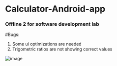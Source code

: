 # Calculator-Android-app
### Offline 2 for software development lab
#Bugs:
<br/>
1. Some ui optimizations are needed
2. Trigometric ratios are not showing correct values 

 ![image](https://user-images.githubusercontent.com/55049202/127745847-319d18ef-349a-4192-9234-1e05ab360f99.png)

